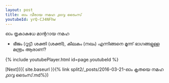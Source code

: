 ```yaml
---
layout: post
title: ഓം വീരായ നമഹ ൧൦൮ ടൈംസ്
youtubeId: yrQ-CJ4NFhw
---
```

 
 
 ഓം തൃകാകുധേ മാന്ററായ നമഹ 
 
 -  ഭീജം (റൂട്ട്) ശക്തി (ശക്തി), കീലകം (നഖം) എന്നിങ്ങനെ മൂന്ന് ഭാഗങ്ങളുള്ള മന്ത്രം ആരാണ്? 
 
  
 
  
 
 
 
 
 
 


{% include youtubePlayer.html id=page.youtubeId %}
 
[Next]({{ site.baseurl }}{% link  split2/_posts/2016-03-21-ഓം കൃതയെ നമഹ ൧൦൮ ടൈംസ്.md%})
 
